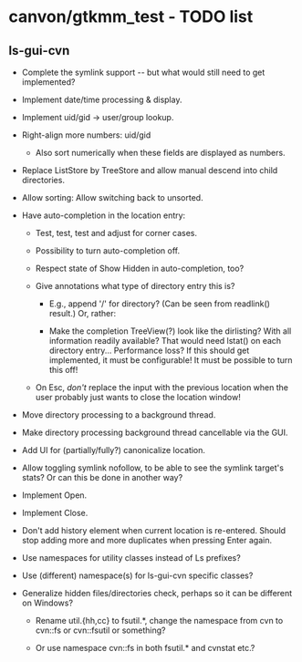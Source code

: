 # canvon/gtkmm\_test - TODO list

## ls-gui-cvn

  * Complete the symlink support -- but what would still need to get implemented?

  * Implement date/time processing & display.

  * Implement uid/gid -> user/group lookup.

  * Right-align more numbers: uid/gid

    * Also sort numerically when these fields are displayed as numbers.

  * Replace ListStore by TreeStore and allow manual descend into child directories.

  * Allow sorting: Allow switching back to unsorted.

  * Have auto-completion in the location entry:

    * Test, test, test and adjust for corner cases.

    * Possibility to turn auto-completion off.

    * Respect state of Show Hidden in auto-completion, too?

    * Give annotations what type of directory entry this is?

      * E.g., append '/' for directory? (Can be seen from readlink() result.)
        Or, rather:

      * Make the completion TreeView(?) look like the dirlisting?
        With all information readily available? That would need lstat()
        on each directory entry... Performance loss?
        If this should get implemented, it must be configurable!
        It must be possible to turn this off!

    * On Esc, *don't* replace the input with the previous location
	  when the user probably just wants to close the location window!

  * Move directory processing to a background thread.

  * Make directory processing background thread cancellable via the GUI.

  * Add UI for (partially/fully?) canonicalize location.

  * Allow toggling symlink nofollow, to be able to see the symlink target's stats?
    Or can this be done in another way?

  * Implement Open.

  * Implement Close.

  * Don't add history element when current location is re-entered.
    Should stop adding more and more duplicates when pressing Enter again.

  * Use namespaces for utility classes instead of Ls prefixes?

  * Use (different) namespace(s) for ls-gui-cvn specific classes?

  * Generalize hidden files/directories check,
    perhaps so it can be different on Windows?

    * Rename util.{hh,cc} to fsutil.*, change the namespace
	  from cvn to cvn::fs or cvn::fsutil or something?

    * Or use namespace cvn::fs in both fsutil.* and cvnstat etc.?

